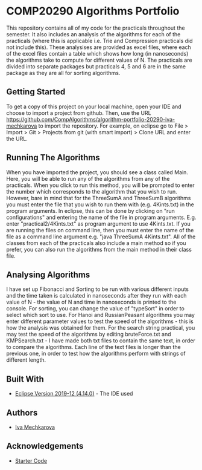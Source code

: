 # COMP20290 Algorithms Portfolio
This repository contains all of my code for the practicals throughout the semester. It also includes an analysis of the algorithms for
each of the practicals (where this is applicable i.e. Trie and Compression practicals did not include this). These analysises are provided 
as excel files, where each of the excel files contain a table which shows how long (in nanoseconds) the algorithms take to compute for 
different values of N. The practicals are divided into separate packages but practicals 4, 5 and 6 are in the same package as they are all 
for sorting algorithms.

## Getting Started
To get a copy of this project on your local machine, open your IDE and choose to import a project from github. Then, use the URL
https://github.com/CompAlgorithms/algorithm-portfolio-20290-iva-mechkarova to import the repository. For example, on eclipse 
go to File > Import > Git > Projects from git (with smart import) > Clone URL and enter the URL.

## Running The Algorithms
When you have imported the project, you should see a class called Main. Here, you will be able to run any of the algorithms from 
any of the practicals. When you click to run this method, you will be prompted to enter the number which corresponds to the algorithm
that you wish to run. However, bare in mind that for the ThreeSumA and ThreeSumB algorithms you must enter the file that you wish to
run them with (e.g. 4Kints.txt) in the program arguments. In eclipse, this can be done by clicking on "run configurations" and entering
the name of the file in program arguments. E.g. enter "practical2/4Kints.txt" as program argument to use 4Kints.txt. If you are running
the files on command line, then you must enter the name of the file as a command line argument e.g. "java ThreeSumA 4Kints.txt". All
of the classes from each of the practicals also include a main method so if you prefer, you can also run the algorithms from the main
method in their class file. 

## Analysing Algorithms
I have set up Fibonacci and Sorting to be run with various different inputs and the time taken is calculated in nanoseconds after they 
run with each value of N - the value of N and time in nanoseconds is printed to the console. For sorting, you can change the value of
"typeSort" in order to select which sort to use. For Hanoi and RussianPeasant algorithms you may enter different parameter values to 
test the speed of the algorithms - this is how the analysis was obtained for them. For the search string practical, you may test the
speed of the algorithms by editing bruteForce.txt and KMPSearch.txt - I have made both txt files to contain the same text, in order to 
compare the algorithms. Each line of the text files is longer than the previous one, in order to test how the algorithms perform with
strings of different length. 

## Built With
* [Eclipse Version 2019-12 (4.14.0)](https://www.eclipse.org/downloads/packages/release/2019-12) - The IDE used

## Authors
* [Iva Mechkarova](https://github.com/iva-mechkarova)

## Acknowledgements
* [Starter Code](https://github.com/CompAlgorithms/comp20290-algorithms)
